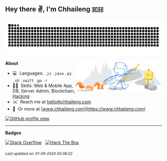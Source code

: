 <!-- START OF README -->
## Hey there ✌️, I'm Chhaileng 🇰🇭

<picture>
  <source media="(prefers-color-scheme: dark)" srcset="assets/github-snake-dark.svg" />
  <source media="(prefers-color-scheme: light)" srcset="assets/github-snake.svg" />
  <img alt="github-snake" src="assets/github-snake.svg" />
</picture>

<a href="https://github.com/chhaileng"><img width="55%" align="right" alt="Github Artwork" src="assets/git-header.svg"/></a>

**About**

- 💻 ​ ​Languages: `.js` `.java` `.py` `.sh` `.swift` `.go` `.r`
- 👨‍💻 ​ ​Skills: Web & Mobile App, DB, Server Admin, Blockchain, [Hacking](http://www.hackthebox.eu/badge/image/16311)
- ✉️ ​ ​Reach me at hello@chhaileng.com
- 🔗  ​ ​Or more at [www.chhaileng.com](https://www.chhaileng.com)

<a href="https://github.com/chhaileng"><img src="https://serverless.api.chhaileng.com/api/gh-profile-view.svg" alt="GitHub profile view" title="GitHub profile view"></a>

---

**Badges**

<a href="https://stackoverflow.com/users/7496198/chhaileng"><img src="https://stackoverflow.com/users/flair/7496198.png" alt="Stack Overflow" title="Stack Overflow"></a>&nbsp;&nbsp;
<a href="https://app.hackthebox.com/profile/16311"><img src="http://www.hackthebox.eu/badge/image/16311" alt="Hack The Box" title="Hack The Box"></a>

<!-- START OF UPDATED TIMESTAMP -->
<sub>*Last updated on: 01-09-2024 00:08:02*</sub>
<!-- END OF UPDATED TIMESTAMP -->
<!-- END OF README -->
